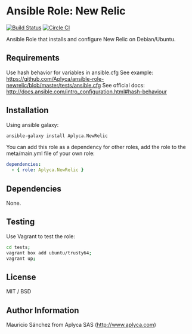 # Ansible Role: New Relic

[![Build Status](https://travis-ci.org/Aplyca/ansible-role-newrelic.svg?branch=master)](https://travis-ci.org/Aplyca/ansible-role-newrelic)
[![Circle CI](https://circleci.com/gh/Aplyca/ansible-role-newrelic.png?style=badge)](https://circleci.com/gh/Aplyca/ansible-role-newrelic)

Ansible Role that installs and configure New Relic on Debian/Ubuntu.

## Requirements

Use hash behavior for variables in ansible.cfg
See example: https://github.com/Aplyca/ansible-role-newrelic/blob/master/tests/ansible.cfg
See official docs: http://docs.ansible.com/intro_configuration.html#hash-behaviour

## Installation

Using ansible galaxy:
```bash
ansible-galaxy install Aplyca.NewRelic
```
You can add this role as a dependency for other roles, add the role to the meta/main.yml file of your own role:
```yaml
dependencies:
  - { role: Aplyca.NewRelic }
```



## Dependencies

None.

## Testing

Use Vagrant to test the role:

```bash
cd tests;
vagrant box add ubuntu/trusty64;
vagrant up;
```

## License

MIT / BSD

## Author Information

Mauricio Sánchez from Aplyca SAS (http://www.aplyca.com)
